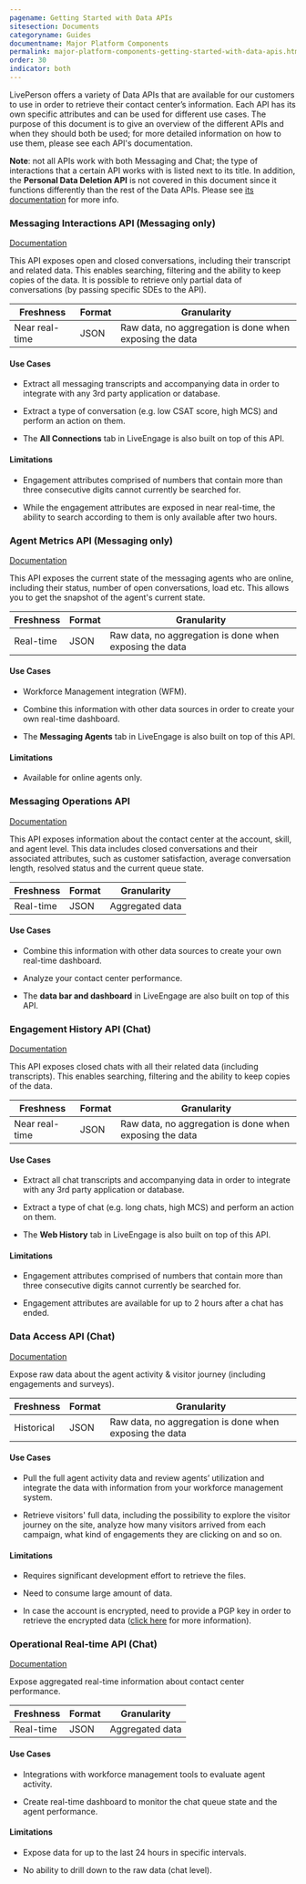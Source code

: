 ```yaml
---
pagename: Getting Started with Data APIs
sitesection: Documents
categoryname: Guides
documentname: Major Platform Components
permalink: major-platform-components-getting-started-with-data-apis.html
order: 30
indicator: both
---
```


LivePerson offers a variety of Data APIs that are available for our customers to use in order to retrieve their contact center’s information. Each API has its own specific attributes and can be used for different use cases. The purpose of this document is to give an overview of the different APIs and when they should both be used; for more detailed information on how to use them, please see each API's documentation.

**Note**: not all APIs work with both Messaging and Chat; the type of interactions that a certain API works with is listed next to its title. In addition, the **Personal Data Deletion API** is not covered in this document since it functions differently than the rest of the Data APIs. Please see [its documentation](/personal-data-deletion-overview.html) for more info.

### Messaging Interactions API (Messaging only)

[Documentation](data-messaging-interactions-overview.html)

This API exposes open and closed conversations, including their transcript and related data. This enables searching, filtering and the ability to keep copies of the data. It is possible to retrieve only partial data of conversations (by passing specific SDEs to the API).

| Freshness | Format | Granularity |
|-----------|--------|-------------|
| Near real-time | JSON | Raw data, no aggregation is done when exposing the data |

#### Use Cases

* Extract all messaging transcripts and accompanying data in order to integrate with any 3rd party application or database.

* Extract a type of conversation (e.g. low CSAT score, high MCS) and perform an action on them.

* The **All Connections** tab in LiveEngage is also built on top of this API.


#### Limitations

* Engagement attributes comprised of numbers that contain more than three consecutive digits cannot currently be searched for.

* While the engagement attributes are exposed in near real-time, the ability to search according to them is only available after two hours.


### Agent Metrics API (Messaging only)

[Documentation](data-messaging-agent-metrics-overview.html)

This API exposes the current state of the messaging agents who are online, including their status, number of open conversations, load etc. This allows you to get the snapshot of the agent's current state.

| Freshness | Format | Granularity |
|-----------|--------|-------------|
| Real-time | JSON | Raw data, no aggregation is done when exposing the data |

#### Use Cases

* Workforce Management integration (WFM).

* Combine this information with other data sources in order to create your own real-time dashboard.

* The **Messaging Agents** tab in LiveEngage is also built on top of this API.

#### Limitations

* Available for online agents only.

### Messaging Operations API

[Documentation](data-messaging-agent-metrics-overview.html)

This API exposes information about the contact center at the account, skill, and agent level. This data includes closed conversations and their associated attributes, such as customer satisfaction, average conversation length, resolved status and the current queue state.

| Freshness | Format | Granularity |
|-----------|--------|-------------|
| Real-time | JSON | Aggregated data |

#### Use Cases

* Combine this information with other data sources to create your own real-time dashboard.

* Analyze your contact center performance.

* The **data bar and dashboard** in LiveEngage are also built on top of this API.


### Engagement History API (Chat)

[Documentation](data-engagement-history-overview.html)

This API exposes closed chats with all their related data (including transcripts). This enables searching, filtering and the ability to keep copies of the data.

| Freshness | Format | Granularity |
|-----------|--------|-------------|
| Near real-time | JSON | Raw data, no aggregation is done when exposing the data|

#### Use Cases

* Extract all chat transcripts and accompanying data in order to integrate with any 3rd party application or database.

* Extract a type of chat (e.g. long chats, high MCS) and perform an action on them.

* The **Web History** tab in LiveEngage is also built on top of this API.

#### Limitations

* Engagement attributes comprised of numbers that contain more than three consecutive digits cannot currently be searched for.

* Engagement attributes are available for up to 2 hours after a chat has ended.

### Data Access API (Chat)

[Documentation](data-data-access-overview.html)

Expose raw data about the agent activity & visitor journey (including engagements and surveys).

| Freshness | Format | Granularity |
|-----------|--------|-------------|
| Historical | JSON | Raw data, no aggregation is done when exposing the data|

#### Use Cases

* Pull the full agent activity data and review agents’ utilization and integrate the data with information from your workforce management system.

* Retrieve visitors' full data, including the possibility to explore the visitor journey on the site, analyze how many visitors arrived from each campaign, what kind of engagements they are clicking on and so on.

#### Limitations

* Requires significant development effort to retrieve the files.

* Need to consume large amount of data.

* In case the account is encrypted, need to provide a PGP key in order to retrieve the encrypted data ([click here](data-data-access-pgp-encryption.html) for more information).

### Operational Real-time API (Chat)

[Documentation](data-operational-realtime-overview.html)

Expose aggregated real-time information about contact center performance.

| Freshness | Format | Granularity |
|-----------|--------|-------------|
| Real-time | JSON | Aggregated data|

#### Use Cases

* Integrations with workforce management tools to evaluate agent activity.

* Create real-time dashboard to monitor the chat queue state and the agent performance.

#### Limitations

* Expose data for up to the last 24 hours in specific intervals.

* No ability to drill down to the raw data (chat level).
